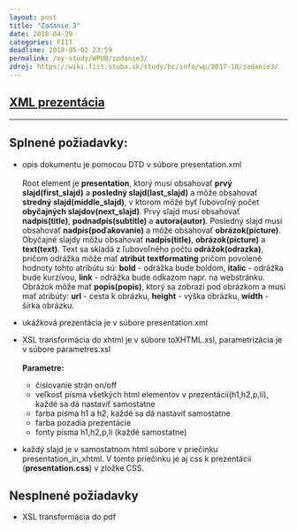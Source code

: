 ```yaml
---
layout: post
title: "Zadanie 3"
date: 2018-04-29
categories: FIIT
deadline: 2018-05-02 23:59
permalink: /my-study/WPUB/zadanie3/
zdroj: https://wiki.fiit.stuba.sk/study/bc/info/wp/2017-18/zadanie3/
---
```

## <a href="{{ page.zdroj }}">XML prezentácia</a>
____
## Splnené požiadavky:
 - opis dokumentu je pomocou DTD v súbore presentation.xml
 <br/> <br/>
   Root element je **presentation**, ktorý musí obsahovať **prvý slajd(first_slajd)** a **posledný slajd(last_slajd)** a môže obsahovať 
   **stredný slajd(middle_slajd)**, v ktorom
   môže byť ľubovoľný počet **obyčajných slajdov(next_slajd)**.
   Prvý slajd musí obsahovať **nadpis(title)**, **podnadpis(subtitle)** a **autora(autor)**.
   Posledný slajd musí obsahovať **nadpis(poďakovanie)** a môže obsahovať **obrázok(picture)**.
   Obyčajné slajdy môžu obsahovať **nadpis(title)**, **obrázok(picture)** a **text(text)**.
   Text sa skladá z ľubovoľného počtu **odrážok(odrazka)**, pričom odrážka môže mať **atribút textformating** pričom povolené hodnoty tohto atribútu sú:
   **bold** - odrážka bude boldom, **italic** - odrážka bude kurzívou, **link** - odrážka bude odkazom napr. na webstránku.
   Obrázok môže mať **popis(popis)**, ktorý sa zobrazí pod obrázkom a musí mať atribúty: **url** - cesta k obrázku, **height** - výška obrázku, 
   **width** - šírka obrázku.
   
 - ukážková prezentácia je v súbore presentation.xml

 - XSL transformácia do xhtml je v súbore toXHTML.xsl, parametrizácia je v súbore parametres.xsl
<br/> <br/>
	**Parametre:**
	- číslovanie strán on/off
	- veľkosť písma všetkých html elementov v prezentácií(h1,h2,p,li), každé sa dá nastaviť samostatne
    - farba písma h1 a h2, každé sa dá nastaviť samostatne   
	- farba pozadia prezentácie
	- fonty písma h1,h2,p,li (každé samostatne)
	
- každý slajd je v samostatnom html súbore v priečinku presentation_in_xhtml. V tomto priečinku je aj css k prezentácií (**presentation.css**) v zložke CSS.
	
## Nesplnené požiadavky	
- XSL transformácia do pdf 	
	
   

 
 